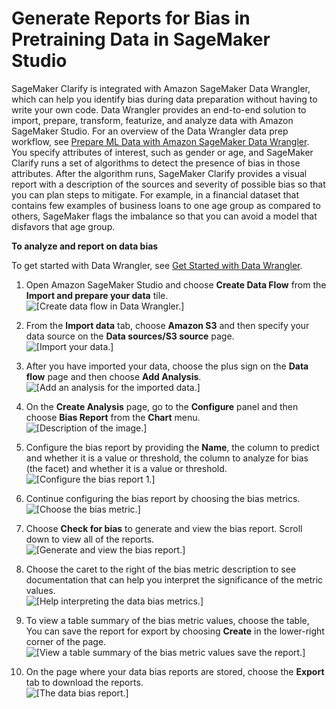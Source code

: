 # Generate Reports for Bias in Pretraining Data in SageMaker Studio<a name="clarify-data-bias-reports-ui"></a>

SageMaker Clarify is integrated with Amazon SageMaker Data Wrangler, which can help you identify bias during data preparation without having to write your own code\. Data Wrangler provides an end\-to\-end solution to import, prepare, transform, featurize, and analyze data with Amazon SageMaker Studio\. For an overview of the Data Wrangler data prep workflow, see [Prepare ML Data with Amazon SageMaker Data Wrangler](data-wrangler.md)\. You specify attributes of interest, such as gender or age, and SageMaker Clarify runs a set of algorithms to detect the presence of bias in those attributes\. After the algorithm runs, SageMaker Clarify provides a visual report with a description of the sources and severity of possible bias so that you can plan steps to mitigate\. For example, in a financial dataset that contains few examples of business loans to one age group as compared to others, SageMaker flags the imbalance so that you can avoid a model that disfavors that age group\.

**To analyze and report on data bias**

To get started with Data Wrangler, see [Get Started with Data Wrangler](data-wrangler-getting-started.md)\.

1. Open Amazon SageMaker Studio and choose **Create Data Flow** from the **Import and prepare your data** tile\.  
![\[Create data flow in Data Wrangler.\]](http://docs.aws.amazon.com/sagemaker/latest/dg/images/clarify-data-wrangler-create-data-flow.PNG)

1. From the **Import data** tab, choose **Amazon S3** and then specify your data source on the **Data sources/S3 source** page\.  
![\[Import your data.\]](http://docs.aws.amazon.com/sagemaker/latest/dg/images/clarify-data-wrangler-import-data-s3.PNG)

1. After you have imported your data, choose the plus sign on the **Data flow** page and then choose **Add Analysis**\.  
![\[Add an analysis for the imported data.\]](http://docs.aws.amazon.com/sagemaker/latest/dg/images/clarify-data-wrangler-add-analysis.PNG)

1. On the **Create Analysis** page, go to the **Configure** panel and then choose **Bias Report** from the **Chart** menu\.  
![\[Description of the image.\]](http://docs.aws.amazon.com/sagemaker/latest/dg/images/clarify-data-wrangler-select-bias-report.PNG)

1. Configure the bias report by providing the **Name**, the column to predict and whether it is a value or threshold, the column to analyze for bias \(the facet\) and whether it is a value or threshold\.  
![\[Configure the bias report 1.\]](http://docs.aws.amazon.com/sagemaker/latest/dg/images/clarify-data-wrangler-configure-bias-report.PNG)

1. Continue configuring the bias report by choosing the bias metrics\.  
![\[Choose the bias metric.\]](http://docs.aws.amazon.com/sagemaker/latest/dg/images/clarify-data-wrangler-configure-choose-bias-metrics.PNG)

1. Choose **Check for bias** to generate and view the bias report\. Scroll down to view all of the reports\.  
![\[Generate and view the bias report.\]](http://docs.aws.amazon.com/sagemaker/latest/dg/images/clarify-data-wrangler-generate-bias-report.PNG)

1. Choose the caret to the right of the bias metric description to see documentation that can help you interpret the significance of the metric values\.  
![\[Help interpreting the data bias metrics.\]](http://docs.aws.amazon.com/sagemaker/latest/dg/images/clarify-data-wrangler-read-bias-report.PNG)

1. To view a table summary of the bias metric values, choose the table, You can save the report for export by choosing **Create** in the lower\-right corner of the page\.  
![\[View a table summary of the bias metric values save the report.\]](http://docs.aws.amazon.com/sagemaker/latest/dg/images/clarify-data-wrangler-save-bias-report.PNG)

1. On the page where your data bias reports are stored, choose the **Export** tab to download the reports\.  
![\[The data bias report.\]](http://docs.aws.amazon.com/sagemaker/latest/dg/images/clarify-data-wrangler-export-bias-report.PNG)